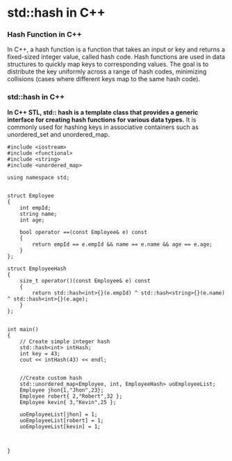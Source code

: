 # std::hash in C++

### Hash Function in C++

In C++, a hash function is a function that takes an input or key and returns a fixed-sized integer value, called hash code.
Hash functions are used in data structures to quickly map keys to corresponding values. 
The goal is to distribute the key uniformly across a range of hash codes, minimizing collisions (cases where different keys map to the same hash code).

### std::hash in C++

**In C++ STL, std:: hash is a template class that provides a generic interface for creating hash functions for various data types.**
It is commonly used for hashing keys in associative containers such as unordered_set and unordered_map.

```
#include <iostream>
#include <functional>
#include <string>
#include <unordered_map>

using namespace std;


struct Employee
{
    int empId;
    string name;
    int age;

    bool operator ==(const Employee& e) const
    {
        return empId == e.empId && name == e.name && age == e.age;
    }
};

struct EmployeeHash
{
    size_t operator()(const Employee& e) const
    {
        return std::hash<int>{}(e.empId) ^ std::hash<string>{}(e.name) ^ std::hash<int>{}(e.age);
    }    
};


int main()
{
    // Create simple integer hash
    std::hash<int> intHash;
    int key = 43;
    cout << intHash(43) << endl;
    

    //Create custom hash
    std::unordered_map<Employee, int, EmployeeHash> uoEmployeeList;
    Employee jhon{1,"Jhon",23};
    Employee robert{ 2,"Robert",32 };
    Employee kevin{ 3,"Kevin",25 };

    uoEmployeeList[jhon] = 1;
    uoEmployeeList[robert] = 1;
    uoEmployeeList[kevin] = 1;



}

```
